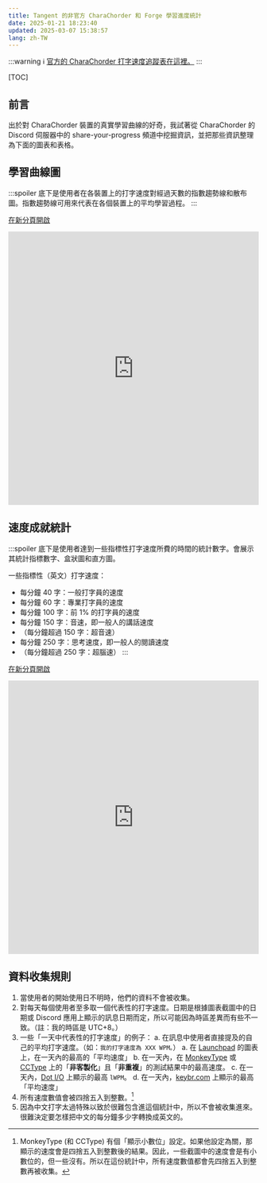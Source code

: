 ```yaml
---
title: Tangent 的非官方 CharaChorder 和 Forge 學習進度統計
date: 2025-01-21 18:23:40
updated: 2025-03-07 15:38:57
lang: zh-TW
---
```

:::warning
   :information_source: [官方的 CharaChorder 打字速度追蹤表在這裡。](https://docs.google.com/spreadsheets/d/1LYi3Y6Ombi1V5bWt-75SnHn9ONvl1KOFugYUBTVNgjM/edit?gid=0#gid=0)
:::

[TOC]

## 前言

出於對 CharaChorder 裝置的真實學習曲線的好奇，我試著從 CharaChorder 的 Discord 伺服器中的 share-your-progress 頻道中挖掘資訊，並把那些資訊整理為下面的圖表和表格。

## 學習曲線圖

:::spoiler
  底下是使用者在各裝置上的打字速度對經過天數的指數趨勢線和散布圖。指數趨勢線可用來代表在各個裝置上的平均學習過程。
:::

[在新分頁開啟](https://docs.google.com/spreadsheets/d/e/2PACX-1vQ-GIGZcyrT2rhcVUUot14X00CK7XrqMDSI4gqKdE_8jQtrFqId4hD9-UvE6TS9RZjpaHkmyjfgEBZ6/pubhtml?gid=172953668&single=true)

<iframe width="100%" height="550" src="https://docs.google.com/spreadsheets/d/e/2PACX-1vQ-GIGZcyrT2rhcVUUot14X00CK7XrqMDSI4gqKdE_8jQtrFqId4hD9-UvE6TS9RZjpaHkmyjfgEBZ6/pubhtml?gid=172953668&single=true" frameborder="0"></iframe>

## 速度成就統計

:::spoiler
  底下是使用者達到一些指標性打字速度所費的時間的統計數字。會展示其統計指標數字、盒狀圖和直方圖。
  
一些指標性（英文）打字速度：

- 每分鐘 40 字：一般打字員的速度
- 每分鐘 60 字：專業打字員的速度
- 每分鐘 100 字：前 1% 的打字員的速度
- 每分鐘 150 字：音速，即一般人的講話速度
- （每分鐘超過 150 字：超音速）
- 每分鐘 250 字：思考速度，即一般人的閱讀速度
- （每分鐘超過 250 字：超腦速）
:::

[在新分頁開啟](https://docs.google.com/spreadsheets/d/e/2PACX-1vQ-GIGZcyrT2rhcVUUot14X00CK7XrqMDSI4gqKdE_8jQtrFqId4hD9-UvE6TS9RZjpaHkmyjfgEBZ6/pubhtml?gid=1108057587&single=true)

<iframe width="100%" height="550" src="https://docs.google.com/spreadsheets/d/e/2PACX-1vQ-GIGZcyrT2rhcVUUot14X00CK7XrqMDSI4gqKdE_8jQtrFqId4hD9-UvE6TS9RZjpaHkmyjfgEBZ6/pubhtml?gid=1108057587&single=true" frameborder="0"></iframe>

## 資料收集規則

1. 當使用者的開始使用日不明時，他們的資料不會被收集。
2. 對每天每個使用者至多取一個代表性的打字速度。日期是根據圖表截圖中的日期或 Discord 應用上顯示的訊息日期而定，所以可能因為時區差異而有些不一致。（註：我的時區是 UTC+8。）
3. 一些「一天中代表性的打字速度」的例子：
   a. 在訊息中使用者直接提及的自己的平均打字速度。（如：`我的打字速度為 XXX WPM。`）
   a. 在 [Launchpad](https://launchpad.charachorder.com/#/) 的圖表上，在一天內的最高的「平均速度」
   b. 在一天內，在 [MonkeyType](https://monkeytype.com/) 或 [CCType](https://cctype.app/) 上的「**非客製化**」且「**非重複**」的測試結果中的最高速度。
   c. 在一天內，[Dot I/O](https://www.iq-eq.io/#/) 上顯示的最高 `lWPM`。
   d. 在一天內，[keybr.com](https://www.keybr.com/) 上顯示的最高「平均速度」
4. 所有速度數值會被四捨五入到整數。[^speed_rounded]
5. 因為中文打字太過特殊以致於很難包含進這個統計中，所以不會被收集進來。很難決定要怎樣把中文的每分鐘多少字轉換成英文的。

[^speed_rounded]: MonkeyType (和 CCType) 有個「顯示小數位」設定。如果他設定為關，那顯示的速度會是四捨五入到整數後的結果。因此，一些截圖中的速度會是有小數位的，但一些沒有。所以在這份統計中，所有速度數值都會先四捨五入到整數再被收集。
